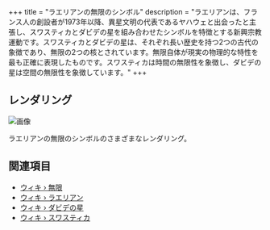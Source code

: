 +++
title = "ラエリアンの無限のシンボル"
description = "ラエリアンは、フランス人の創設者が1973年以降、異星文明の代表であるヤハウェと出会ったと主張し、スワスティカとダビデの星を組み合わせたシンボルを特徴とする新興宗教運動です。スワスティカとダビデの星は、それぞれ長い歴史を持つ2つの古代の象徴であり、無限の2つの核とされています。無限自体が現実の物理的な特性を最も正確に表現したものです。スワスティカは時間の無限性を象徴し、ダビデの星は空間の無限性を象徴しています。"
+++

## レンダリング

![画像](images/renderings-raelian-symbol-of-infinity.jpg "レンダリング-raelian-symbol-of-infinity")

ラエリアンの無限のシンボルのさまざまなレンダリング。

## 関連項目

- [ウィキ › 無限](../../wiki/infinity/)
- [ウィキ › ラエリアン](../../wiki/raelism/)
- [ウィキ › ダビデの星](../../wiki/star-of-david/)
- [ウィキ › スワスティカ](../../wiki/swastika/)